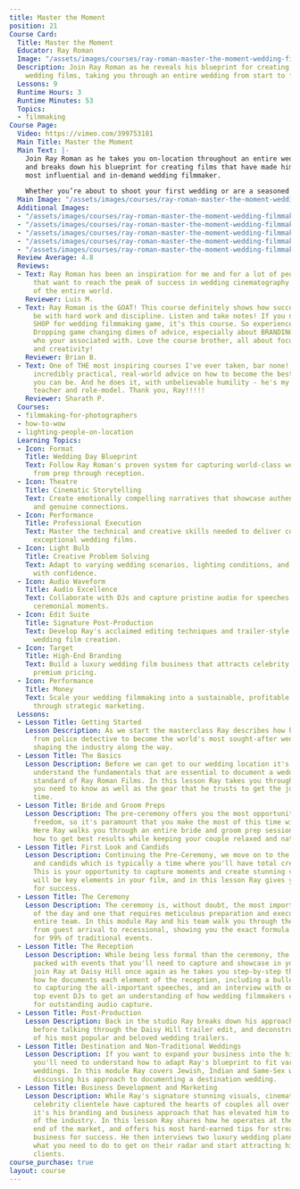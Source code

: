 ```yaml
---
title: Master the Moment
position: 21
Course Card:
  Title: Master the Moment
  Educator: Ray Roman
  Image: "/assets/images/courses/ray-roman-master-the-moment-wedding-filmmaking-masterclass/ray-roman-master-the-moment-wedding-filmmaking-masterclass.jpg"
  Description: Join Ray Roman as he reveals his blueprint for creating world-class
    wedding films, taking you through an entire wedding from start to finish.
  Lessons: 9
  Runtime Hours: 3
  Runtime Minutes: 53
  Topics:
  - filmmaking
Course Page:
  Video: https://vimeo.com/399753181
  Main Title: Master the Moment
  Main Text: |-
    Join Ray Roman as he takes you on-location throughout an entire wedding
    and breaks down his blueprint for creating films that have made him the world's
    most influential and in-demand wedding filmmaker.

    Whether you’re about to shoot your first wedding or are a seasoned professional that wants a behind-the-curtain look at how it's done at the very highest level, this masterclass is a must-see.
  Main Image: "/assets/images/courses/ray-roman-master-the-moment-wedding-filmmaking-masterclass/ray-roman-master-the-moment-wedding-filmmaking-masterclass-1.jpg"
  Additional Images:
  - "/assets/images/courses/ray-roman-master-the-moment-wedding-filmmaking-masterclass/ray-roman-master-the-moment-wedding-filmmaking-masterclass-2.jpg"
  - "/assets/images/courses/ray-roman-master-the-moment-wedding-filmmaking-masterclass/ray-roman-master-the-moment-wedding-filmmaking-masterclass-3.jpg"
  - "/assets/images/courses/ray-roman-master-the-moment-wedding-filmmaking-masterclass/ray-roman-master-the-moment-wedding-filmmaking-masterclass-4.jpg"
  - "/assets/images/courses/ray-roman-master-the-moment-wedding-filmmaking-masterclass/ray-roman-master-the-moment-wedding-filmmaking-masterclass-5.jpg"
  - "/assets/images/courses/ray-roman-master-the-moment-wedding-filmmaking-masterclass/ray-roman-master-the-moment-wedding-filmmaking-masterclass-6.jpg"
  Review Average: 4.8
  Reviews:
  - Text: Ray Roman has been an inspiration for me and for a lot of people out there
      that want to reach the peak of success in wedding cinematography. The best course
      of the entire world.
    Reviewer: Luis M.
  - Text: Ray Roman is the GOAT! This course definitely shows how successful you can
      be with hard work and discipline. Listen and take notes! If you need a ONE STOP
      SHOP for wedding filmmaking game, itʻs this course. So experienced and knowledgeable.
      Dropping game changing dimes of advice, especially about BRANDING YOURSELF and
      who your associated with. Love the course brother, all about focus, perspective
      and creativity!
    Reviewer: Brian B.
  - Text: One of THE most inspiring courses I've ever taken, bar none!! Ray offers
      incredibly practical, real-world advice on how to become the best film-maker
      you can be. And he does it, with unbelievable humility - he's my new favorite
      teacher and role-model. Thank you, Ray!!!!!
    Reviewer: Sharath P.
  Courses:
  - filmmaking-for-photographers
  - how-to-wow
  - lighting-people-on-location
  Learning Topics:
  - Icon: Format
    Title: Wedding Day Blueprint
    Text: Follow Ray Roman's proven system for capturing world-class wedding films
      from prep through reception.
  - Icon: Theatre
    Title: Cinematic Storytelling
    Text: Create emotionally compelling narratives that showcase authentic moments
      and genuine connections.
  - Icon: Performance
    Title: Professional Execution
    Text: Master the technical and creative skills needed to deliver consistently
      exceptional wedding films.
  - Icon: Light Bulb
    Title: Creative Problem Solving
    Text: Adapt to varying wedding scenarios, lighting conditions, and cultural traditions
      with confidence.
  - Icon: Audio Waveform
    Title: Audio Excellence
    Text: Collaborate with DJs and capture pristine audio for speeches, vows, and
      ceremonial moments.
  - Icon: Edit Suite
    Title: Signature Post-Production
    Text: Develop Ray's acclaimed editing techniques and trailer-style approach to
      wedding film creation.
  - Icon: Target
    Title: High-End Branding
    Text: Build a luxury wedding film business that attracts celebrity clients and
      premium pricing.
  - Icon: Performance
    Title: Money
    Text: Scale your wedding filmmaking into a sustainable, profitable enterprise
      through strategic marketing.
  Lessons:
  - Lesson Title: Getting Started
    Lesson Description: As we start the masterclass Ray describes how he transitioned
      from police detective to become the world's most sought-after wedding filmmaker,
      shaping the industry along the way.
  - Lesson Title: The Basics
    Lesson Description: Before we can get to our wedding location it's important to
      understand the fundamentals that are essential to document a wedding to the
      standard of Ray Roman Films. In this lesson Ray takes you through the basics
      you need to know as well as the gear that he trusts to get the job done every
      time.
  - Lesson Title: Bride and Groom Preps
    Lesson Description: The pre-ceremony offers you the most opportunity for creative
      freedom, so it's paramount that you make the most of this time with the couple.
      Here Ray walks you through an entire bride and groom prep session, showing you
      how to get best results while keeping your couple relaxed and natural.
  - Lesson Title: First Look and Candids
    Lesson Description: Continuing the Pre-Ceremony, we move on to the first look
      and candids which is typically a time where you'll have total creative control.
      This is your opportunity to capture moments and create stunning visuals that
      will be key elements in your film, and in this lesson Ray gives you his formula
      for success.
  - Lesson Title: The Ceremony
    Lesson Description: The ceremony is, without doubt, the most important element
      of the day and one that requires meticulous preparation and execution from the
      entire team. In this module Ray and his team walk you through the entire ceremony
      from guest arrival to recessional, showing you the exact formula that they use
      for 99% of traditional events.
  - Lesson Title: The Reception
    Lesson Description: While being less formal than the ceremony, the reception is
      packed with events that you'll need to capture and showcase in your film. We
      join Ray at Daisy Hill once again as he takes you step-by-step through exactly
      how he documents each element of the reception, including a bulletproof approach
      to capturing the all-important speeches, and an interview with one of the US's
      top event DJs to get an understanding of how wedding filmmakers can best collaborate
      for outstanding audio capture.
  - Lesson Title: Post-Production
    Lesson Description: Back in the studio Ray breaks down his approach to edits,
      before talking through the Daisy Hill trailer edit, and deconstructing some
      of his most popular and beloved wedding trailers.
  - Lesson Title: Destination and Non-Traditional Weddings
    Lesson Description: If you want to expand your business into the high-end arena
      you'll need to understand how to adapt Ray's blueprint to fit varying cultural
      weddings. In this module Ray covers Jewish, Indian and Same-Sex weddings, before
      discussing his approach to documenting a destination wedding.
  - Lesson Title: Business Development and Marketing
    Lesson Description: While Ray's signature stunning visuals, cinematic edits and
      celebrity clientele have captured the hearts of couples all over the globe,
      it's his branding and business approach that has elevated him to the very top
      of the industry. In this lesson Ray shares how he operates at the most lucrative
      end of the market, and offers his most hard-earned tips for streamlining your
      business for success. He then interviews two luxury wedding planners to discover
      what you need to do to get on their radar and start attracting high-end wedding
      clients.
course_purchase: true
layout: course
---
```


